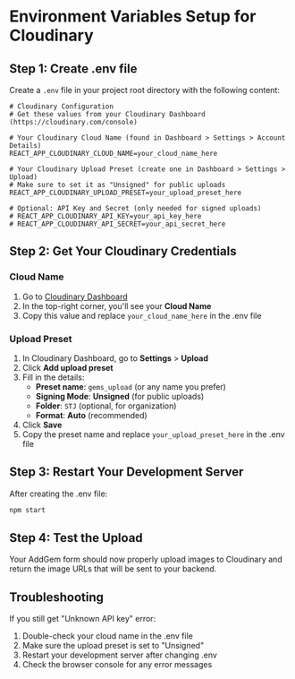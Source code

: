 # Environment Variables Setup for Cloudinary

## Step 1: Create .env file

Create a `.env` file in your project root directory with the following content:

```env
# Cloudinary Configuration
# Get these values from your Cloudinary Dashboard (https://cloudinary.com/console)

# Your Cloudinary Cloud Name (found in Dashboard > Settings > Account Details)
REACT_APP_CLOUDINARY_CLOUD_NAME=your_cloud_name_here

# Your Cloudinary Upload Preset (create one in Dashboard > Settings > Upload)
# Make sure to set it as "Unsigned" for public uploads
REACT_APP_CLOUDINARY_UPLOAD_PRESET=your_upload_preset_here

# Optional: API Key and Secret (only needed for signed uploads)
# REACT_APP_CLOUDINARY_API_KEY=your_api_key_here
# REACT_APP_CLOUDINARY_API_SECRET=your_api_secret_here
```

## Step 2: Get Your Cloudinary Credentials

### Cloud Name
1. Go to [Cloudinary Dashboard](https://cloudinary.com/console)
2. In the top-right corner, you'll see your **Cloud Name**
3. Copy this value and replace `your_cloud_name_here` in the .env file

### Upload Preset
1. In Cloudinary Dashboard, go to **Settings** > **Upload**
2. Click **Add upload preset**
3. Fill in the details:
   - **Preset name**: `gems_upload` (or any name you prefer)
   - **Signing Mode**: **Unsigned** (for public uploads)
   - **Folder**: `STJ` (optional, for organization)
   - **Format**: **Auto** (recommended)
4. Click **Save**
5. Copy the preset name and replace `your_upload_preset_here` in the .env file

## Step 3: Restart Your Development Server

After creating the .env file:
```bash
npm start
```

## Step 4: Test the Upload

Your AddGem form should now properly upload images to Cloudinary and return the image URLs that will be sent to your backend.

## Troubleshooting

If you still get "Unknown API key" error:
1. Double-check your cloud name in the .env file
2. Make sure the upload preset is set to "Unsigned"
3. Restart your development server after changing .env
4. Check the browser console for any error messages
